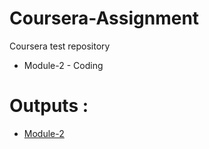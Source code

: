 # Coursera-Assignment
Coursera test repository 


* Module-2 - Coding

# Outputs :

* [Module-2](https://siddartha19.github.io/Coursera-HTML-CSS-and-JavaScript-for-Web-Developers/Assignments/module-2/index.html)

